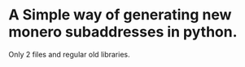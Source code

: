 # A Simple way of generating new monero subaddresses in python.

Only 2 files and regular old libraries.